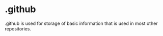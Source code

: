 # .github
.github is used for storage of basic information that is used in most other repositories. 
